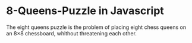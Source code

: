 # 8-Queens-Puzzle in Javascript
The eight queens puzzle is the problem of placing eight chess queens on an 8×8 chessboard, whithout threatening each other.
